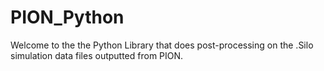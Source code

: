 # PION_Python

Welcome to the the Python Library that does post-processing on the .Silo simulation data files outputted from PION. 